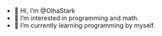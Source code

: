 - 👋 Hi, I’m @OlhaStark
- 👀 I’m interested in programming and math.
- 🌱 I’m currently learning programming by myself.

<!---
OlhaStark/OlhaStark is a ✨ special ✨ repository because its `README.md` (this file) appears on your GitHub profile.
You can click the Preview link to take a look at your changes.
--->
